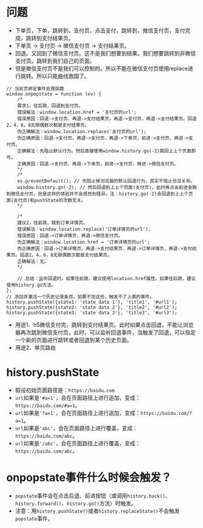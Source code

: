 # 问题
* 下单页，下单，跳转到，支付页，点击支付，跳转到，微信支付页，支付完成，跳转到支付结果页。
* 下单页 -> 支付页 -> 微信支付页 -> 支付结果页。
* 回退。又回到了微信支付页。这不是我们想要到结果。我们想要跳转到非微信支付页。跳转到我们自己的页面。
* 但是微信支付页不是我们可以控制的。所以不能在微信支付页使用replace进行跳转。所以只能曲线救国了。
```
// 当前页绑定事件处理函数
window.onpopstate = function (ev) {
    /*
    需求1，往后跳，回退到支付页。
    错误解法：window.location.href = '支付页的url';
    错误原因：回退->支付页，再退->支付结果页，再退->支付页，再退->支付结果页。回退2，4，6，8无限偶数次都是支付结果页。
    伪正确解法：window.location.replace('支付页的url');
    伪正确原因：回退->支付页，再退->支付页，再退->下单页，前进->支付页，再进->支付页。
    正确解法：先阻止默认行为。然后直接使用window.history.go(-2)跳回上上个页面即可。
    正确原因：回退->支付页，再退->下单页，前进->支付页，再进->微信支付页。
    */
    /*
    ev.preventDefault(); // 先阻止掉浏览器的默认回退行为，其实不阻止也没关系。
    window.history.go(-2); // 然后回退到上上个页面(支付页)。此时再点击前进会跳到微信支付页，但是这样的体验并不会感觉到怪异。注：history.go(-2)会回退到上上个页面(支付页)和pushState的次数无关。
    */

    /*
    建议2，往前跳，跳到订单详情页。
    错误解法：window.location.replace('订单详情页的url');
    错误原因：回退->订单详情页，再退->微信支付页。
    伪正确解法：window.location.href = '订单详情页的url';
    伪正确原因：回退->订单详情页，再退->支付结果页，再退->订单详情页，再退->支付结果页。回退2，4，6，8无限偶数次都是支付结果页。
    正确解法：无。
    */

    // 总结：监听回退时。如果往前跳，建议使用location.href属性。如果往后跳，建议使用history.go方法。
};
// 添加并激活一个历史记录条目。如果不加这些，触发不了上面的事件。
history.pushState({state1: 'state data 1'}, 'title1', '#url1');
history.pushState({state2: 'state data 2'}, 'title2', '#url2');
history.pushState({state3: 'state data 3'}, 'title3', '#url3');
```
* 用途1、h5微信支付完，跳转到支付结果页。此时如果点击回退，不能让浏览器再次跳到微信支付页，此时，可以监听回退事件，当触发了回退，可以指定一个新的页面进行跳转或者回退到某个历史页面。
* 用途2、单页路由

# history.pushState
* 假设初始页面路径是：`https://baidu.com`
* `url`如果是`'#a=1'`，会在页面路径上进行追加，变成：`https://baidu.com/#a=1`。
* `url`如果是`'?a=1'`，会在页面路径上进行追加，变成：`https://baidu.com/?a=1`。
* `url`如果是`'abc'`，会在页面路径上进行覆盖，变成：`https://baidu.com/abc`。
* `url`如果是`'/abc'`，会在页面路径上进行覆盖，变成：`https://baidu.com/abc`。

# onpopstate事件什么时候会触发？
* `popstate`事件会在点击后退、前进按钮（或调用`history.back()`、`history.forward()`、`history.go()`方法）时触发。
* 注意：用`history.pushState()`或者`history.replaceState()`不会触发`popstate`事件。
